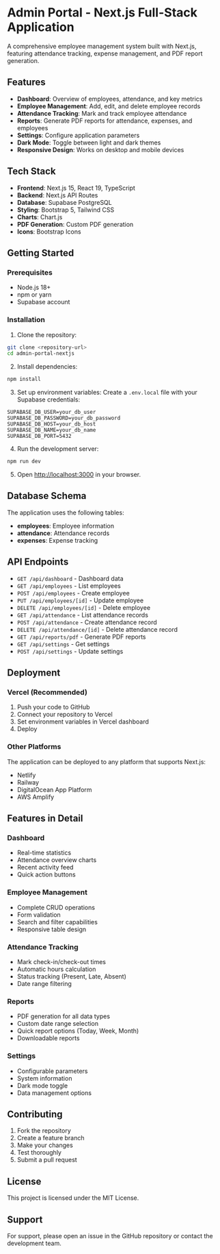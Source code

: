 # Admin Portal - Next.js Full-Stack Application

A comprehensive employee management system built with Next.js, featuring attendance tracking, expense management, and PDF report generation.

## Features

- **Dashboard**: Overview of employees, attendance, and key metrics
- **Employee Management**: Add, edit, and delete employee records
- **Attendance Tracking**: Mark and track employee attendance
- **Reports**: Generate PDF reports for attendance, expenses, and employees
- **Settings**: Configure application parameters
- **Dark Mode**: Toggle between light and dark themes
- **Responsive Design**: Works on desktop and mobile devices

## Tech Stack

- **Frontend**: Next.js 15, React 19, TypeScript
- **Backend**: Next.js API Routes
- **Database**: Supabase PostgreSQL
- **Styling**: Bootstrap 5, Tailwind CSS
- **Charts**: Chart.js
- **PDF Generation**: Custom PDF generation
- **Icons**: Bootstrap Icons

## Getting Started

### Prerequisites

- Node.js 18+ 
- npm or yarn
- Supabase account

### Installation

1. Clone the repository:
```bash
git clone <repository-url>
cd admin-portal-nextjs
```

2. Install dependencies:
```bash
npm install
```

3. Set up environment variables:
Create a `.env.local` file with your Supabase credentials:
```env
SUPABASE_DB_USER=your_db_user
SUPABASE_DB_PASSWORD=your_db_password
SUPABASE_DB_HOST=your_db_host
SUPABASE_DB_NAME=your_db_name
SUPABASE_DB_PORT=5432
```

4. Run the development server:
```bash
npm run dev
```

5. Open [http://localhost:3000](http://localhost:3000) in your browser.

## Database Schema

The application uses the following tables:

- **employees**: Employee information
- **attendance**: Attendance records
- **expenses**: Expense tracking

## API Endpoints

- `GET /api/dashboard` - Dashboard data
- `GET /api/employees` - List employees
- `POST /api/employees` - Create employee
- `PUT /api/employees/[id]` - Update employee
- `DELETE /api/employees/[id]` - Delete employee
- `GET /api/attendance` - List attendance records
- `POST /api/attendance` - Create attendance record
- `DELETE /api/attendance/[id]` - Delete attendance record
- `GET /api/reports/pdf` - Generate PDF reports
- `GET /api/settings` - Get settings
- `POST /api/settings` - Update settings

## Deployment

### Vercel (Recommended)

1. Push your code to GitHub
2. Connect your repository to Vercel
3. Set environment variables in Vercel dashboard
4. Deploy

### Other Platforms

The application can be deployed to any platform that supports Next.js:
- Netlify
- Railway
- DigitalOcean App Platform
- AWS Amplify

## Features in Detail

### Dashboard
- Real-time statistics
- Attendance overview charts
- Recent activity feed
- Quick action buttons

### Employee Management
- Complete CRUD operations
- Form validation
- Search and filter capabilities
- Responsive table design

### Attendance Tracking
- Mark check-in/check-out times
- Automatic hours calculation
- Status tracking (Present, Late, Absent)
- Date range filtering

### Reports
- PDF generation for all data types
- Custom date range selection
- Quick report options (Today, Week, Month)
- Downloadable reports

### Settings
- Configurable parameters
- System information
- Dark mode toggle
- Data management options

## Contributing

1. Fork the repository
2. Create a feature branch
3. Make your changes
4. Test thoroughly
5. Submit a pull request

## License

This project is licensed under the MIT License.

## Support

For support, please open an issue in the GitHub repository or contact the development team.
